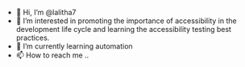 - 👋 Hi, I’m @lalitha7
- 👀 I’m interested in promoting the importance of accessibility in the development life cycle and learning the accessibility testing best practices.
- 🌱 I’m currently learning automation
- 📫 How to reach me ..

<!---
lalitha7nsg/lalitha7nsg is a ✨ special ✨ repository because its `README.md` (this file) appears on your GitHub profile.
You can click the Preview link to take a look at your changes.
--->
